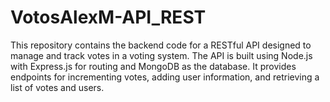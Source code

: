 # VotosAlexM-API_REST
This repository contains the backend code for a RESTful API designed to manage and track votes in a voting system. The API is built using Node.js with Express.js for routing and MongoDB as the database. It provides endpoints for incrementing votes, adding user information, and retrieving a list of votes and users.
